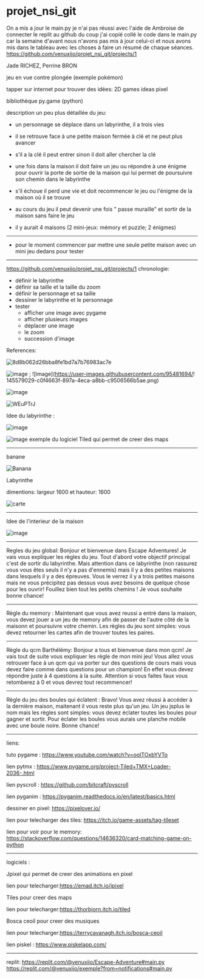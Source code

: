 # projet_nsi_git

On a mis a jour le main.py je n'ai pas réussi avec l'aide de Ambroise de connecter le replit au github du coup j'ai copié collé le code dans le main.py car la semaine d'avant nous n'avons pas mis à jour celui-ci et nous avons mis dans le tableau avec les choses à faire un résumé de chaque séances. https://github.com/venuxiio/projet_nsi_git/projects/1

Jade RICHEZ, Perrine BRON

jeu en vue contre plongée (exemple pokémon)

tapper sur internet pour trouver des idées: 2D games ideas pixel

bibliothèque py.game (python)

description un peu plus détaillée du jeu:

- un personnage se déplace dans un labyrinthe, il a trois vies

- il se retrouve face à une petite maison fermée à clé et ne peut plus avancer

- s'il a la clé il peut entrer sinon il doit aller chercher la clé

- une fois dans la maison il doit faire un jeu ou répondre à une énigme pour ouvrir la porte de sortie de la maison qui lui permet de poursuivre son chemin dans le labyrinthe

- s'il échoue il perd une vie et doit recommencer le jeu ou l'énigme de la maison où il se trouve

- au cours du jeu il peut devenir une fois " passe muraille" et sortir de la maison sans faire le jeu

- il y aurait 4 maisons (2 mini-jeux: mémory et puzzle; 2 énigmes)

______________________________________________________________________________________________________

- pour le moment commencer par mettre une seule petite maison avec un mini jeu dedans pour tester
______________________________________________________________________________________________________

https://github.com/venuxiio/projet_nsi_git/projects/1
chronologie:

- définir le labyrinthe 
- définir sa taille et la taille du zoom
- définir le personnage et sa taille 
- dessiner le labyrinthe et le personnage 
- tester
  - afficher une image avec pygame
  - afficher plusieurs images
  - déplacer une image 
  - le zoom
  - succession d'image


References:


![8d8b062d26bba8fe1bd7a7b76983ac7e](https://user-images.githubusercontent.com/95481660/148552243-fee52830-9433-40b3-838f-67121b02853e.gif)

![image](https://user-images.githubusercontent.com/95481694/145578967-6b2150a0-a88c-4151-9629-f9c089327240.png) ; ![image](https://user-images.githubusercontent.com/95481694/!
145579029-c0f4663f-897a-4eca-a8bb-c9506566b5ae.png)


![image](https://user-images.githubusercontent.com/95481694/145579738-15fb2a74-dddd-4c99-8c1e-bc3dc83667f2.png)

![WEuPTrJ](https://user-images.githubusercontent.com/95481660/146652467-96af5589-a964-4cbc-90c8-5040eda7c303.gif)


Idee du labyrinthe :

![image](https://user-images.githubusercontent.com/95481660/145583625-6f7a5aa6-5061-4b80-a770-b2a0c381d68c.png)

![image](https://user-images.githubusercontent.com/95481660/145786144-4e16f51e-8a48-4ebd-8952-1f184bff4e7f.png)
exemple du logiciel Tiled qui permet de creer des maps
______________________________________________________________________________________________________
banane

![Banana](https://user-images.githubusercontent.com/95481694/149673509-7744600c-aa33-4051-ba73-8164defbb176.png)

Labyrinthe

dimentions: largeur 1600 et hauteur: 1600

![carte](https://user-images.githubusercontent.com/95481660/166211011-093efc05-5b1b-4238-b5d8-af00ca0c6809.png)

______________________________________________________________________________________________________
Idee de l'interieur de la maison

![image](https://user-images.githubusercontent.com/95481660/146652571-97f67b3b-8d09-480f-99ad-19896161a9be.png)


______________________________________________________________________________________________________

Regles du jeu global:
Bonjour et bienvenue dans Escape Adventures! Je vais vous expliquer les règles du jeu. Tout d'abord votre objectif principal c'est de sortir du labyrinthe. Mais attention dans ce labyrinthe (non rassurez vous vous êtes seuls il n'y a pas d'ennemis) mais il y a des petites maisons dans lesquels il y a des épreuves. Vous le verrez il y a trois petites maisons mais ne vous précipitez pas dessus vous avez besoins de quelque chose pour les ouvrir! Fouillez bien tout les petits chemins ! Je vous souhaite bonne chance!
______________________________________________________________________________________________________

Règle du memory :
Maintenant que vous avez reussi a entré dans la maison, vous devez jouer a un jeu de memory afin de passer de l'autre côté de la maisonn et poursuivre votre chemin. Les règles du jeu sont simples: vous devez retourner les cartes afin de trouver toutes les paires. 

______________________________________________________________________________________________________

Règle du qcm Barthélémy:
Bonjour a tous et bienvenue dans mon qcm! Je vais tout de suite vous expliquer les règle de mon mini jeu! Vous allez vous retrouver face à un qcm qui va porter sur des questions de cours mais vous devez faire comme dans questions pour un champion! En effet vous devez répondre juste à 4 questions à la suite. Attention si vous faites faux vous retomberez à 0 et vous devrez tout recommencer!

______________________________________________________________________________________________________

Règle du jeu des boules qui éclatent :
Bravo! Vous avez réussi à accéder à la dernière maison, maitenant il vous reste plus qu'un jeu. Un jeu jsplus le nom mais les règles sont simples: vous devez éclater toutes les boules pour gagner et sortir. Pour éclater les boules vous aurais une planche mobile avec une boule noire. Bonne chance!

______________________________________________________________________________________________________

liens:

tuto pygame : https://www.youtube.com/watch?v=ooITOxbYVTo

lien pytmx : https://www.pygame.org/project-Tiled+TMX+Loader-2036-.html

lien pyscroll : https://github.com/bitcraft/pyscroll

lien pyganim : https://pyganim.readthedocs.io/en/latest/basics.html

dessiner en pixel: https://pixelover.io/

lien pour telecharger des tiles: https://itch.io/game-assets/tag-tileset

lien pour voir pour le memory: https://stackoverflow.com/questions/14636320/card-matching-game-on-python
______________________________________________________________________________________________________
logiciels :

Jpixel qui permet de creer des animations en pixel

lien pour telecharger:https://emad.itch.io/jpixel

Tiles pour creer des maps

lien pour telecharger:https://thorbjorn.itch.io/tiled

Bosca ceoil pour creer des musiques 

lien pour telecharger:https://terrycavanagh.itch.io/bosca-ceoil

lien piskel : https://www.piskelapp.com/

________________________________________________________________________________________________________

replit:
https://replit.com/@venuxiio/Escape-Adventure#main.py
https://replit.com/@venuxiio/exemple?from=notifications#main.py
